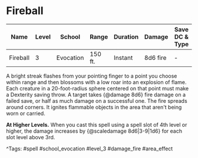 # Fireball

| Name | Level | School | Range | Duration | Damage | Save DC & Type |
|------|-------|--------|-------|----------|--------|----------------|
| Fireball | 3 | Evocation | 150 ft. | Instant | 8d6 fire | - |

A bright streak flashes from your pointing finger to a point you choose within range and then blossoms with a low roar into an explosion of flame. Each creature in a 20-foot-radius sphere centered on that point must make a Dexterity saving throw. A target takes {@damage 8d6} fire damage on a failed save, or half as much damage on a successful one. The fire spreads around corners. It ignites flammable objects in the area that aren't being worn or carried.

**At Higher Levels.** When you cast this spell using a spell slot of 4th level or higher, the damage increases by {@scaledamage 8d6|3-9|1d6} for each slot level above 3rd.

^Tags: #spell #school_evocation #level_3 #damage_fire #area_effect
